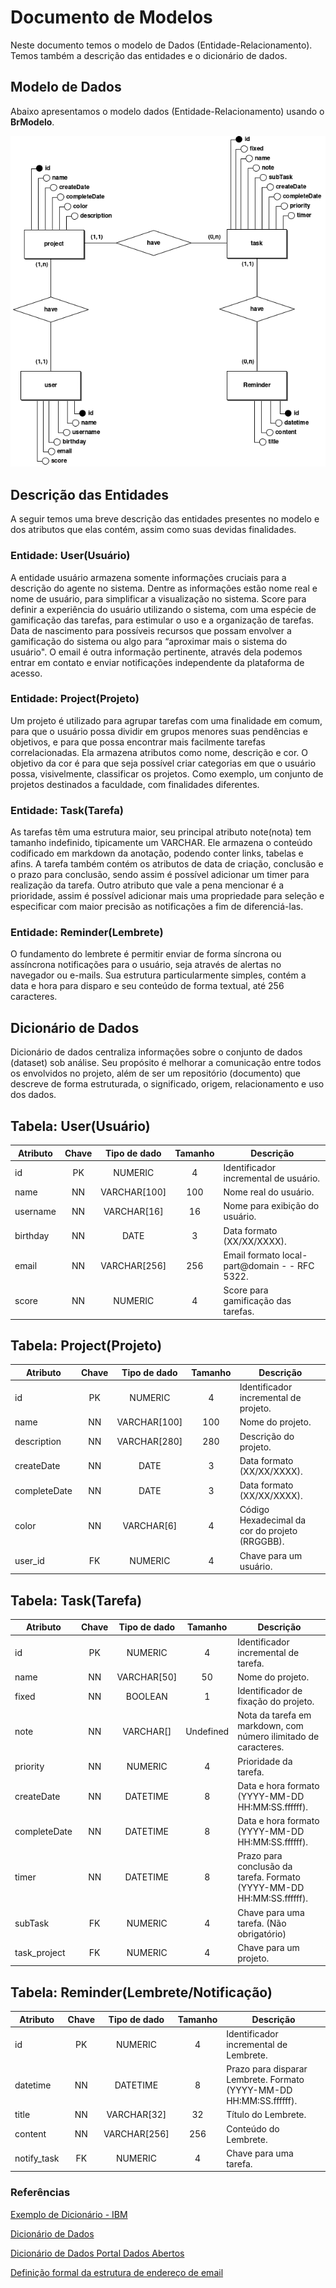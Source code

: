 # Documento de Modelos

Neste documento temos o modelo de Dados (Entidade-Relacionamento). Temos também a descrição das entidades e o dicionário de dados.

## Modelo de Dados

Abaixo apresentamos o modelo dados (Entidade-Relacionamento) usando o **BrModelo**.

![Modelo Entidade-Relacionamento](images/entity_relationship_model.png)

## Descrição das Entidades

A seguir temos uma breve descrição das entidades presentes no modelo e dos atributos que elas contém, assim como suas devidas finalidades.

### Entidade: User(Usuário)

A entidade usuário armazena somente informações cruciais para a descrição do agente no sistema. Dentre as informações estão nome real e nome de usuário, para simplificar a visualização no sistema. Score para definir a experiência do usuário utilizando o sistema, com uma espécie de gamificação das tarefas, para estimular o uso e a organização de tarefas. Data de nascimento para possíveis recursos que possam envolver a gamificação do sistema ou algo para “aproximar mais o sistema do usuário". O email é outra informação pertinente, através dela podemos entrar em contato e enviar notificações independente da plataforma de acesso.

### Entidade: Project(Projeto)

Um projeto é utilizado para agrupar tarefas com uma finalidade em comum, para que o usuário possa dividir em grupos menores suas pendências e objetivos, e para que possa encontrar mais facilmente tarefas correlacionadas. Ela armazena atributos como nome, descrição e cor. O objetivo da cor é para que seja possível criar categorias em que o usuário possa, visivelmente, classificar os projetos. Como exemplo, um conjunto de projetos destinados a faculdade, com finalidades diferentes.

### Entidade: Task(Tarefa)

As tarefas têm uma estrutura maior, seu principal atributo note(nota) tem tamanho indefinido, tipicamente um VARCHAR. Ele armazena o conteúdo codificado em markdown da anotação, podendo conter links, tabelas e afins. A tarefa também contém os atributos de data de criação, conclusão e o prazo para conclusão, sendo assim é possível adicionar um timer para realização da tarefa. Outro atributo que vale a pena mencionar é a prioridade, assim é possível adicionar mais uma propriedade para seleção e especificar com maior precisão as notificações a fim de diferenciá-las.

### Entidade: Reminder(Lembrete)

O fundamento do lembrete é permitir enviar de forma síncrona ou assíncrona notificações para o usuário, seja através de alertas no navegador ou e-mails. Sua estrutura particularmente simples, contém a data e hora para disparo e seu conteúdo de forma textual, até 256 caracteres.

## Dicionário de Dados

Dicionário de dados centraliza informações sobre o conjunto de dados (dataset) sob análise. Seu propósito é melhorar a comunicação entre todos os envolvidos no projeto, além de ser um repositório (documento) que descreve de forma estruturada, o significado, origem, relacionamento e uso dos dados.

## Tabela: User(Usuário)

| Atributo | Chave | Tipo de dado | Tamanho | Descrição                                     |
| -------- | :---: | :----------: | :-----: | --------------------------------------------- |
| id       |  PK   |   NUMERIC    |    4    | Identificador incremental de usuário.         |
| name     |  NN   | VARCHAR[100] |   100   | Nome real do usuário.                         |
| username |  NN   | VARCHAR[16]  |   16    | Nome para exibição do usuário.                |
| birthday |  NN   |     DATE     |    3    | Data formato (XX/XX/XXXX).                    |
| email    |  NN   | VARCHAR[256] |   256   | Email formato local-part@domain - - RFC 5322. |
| score    |  NN   |   NUMERIC    |    4    | Score para gamificação das tarefas.           |

## Tabela: Project(Projeto)

| Atributo     | Chave | Tipo de dado | Tamanho | Descrição                                      |
| ------------ | :---: | :----------: | :-----: | ---------------------------------------------- |
| id           |  PK   |   NUMERIC    |    4    | Identificador incremental de projeto.          |
| name         |  NN   | VARCHAR[100] |   100   | Nome do projeto.                               |
| description  |  NN   | VARCHAR[280] |   280   | Descrição do projeto.                          |
| createDate   |  NN   |     DATE     |    3    | Data formato (XX/XX/XXXX).                     |
| completeDate |  NN   |     DATE     |    3    | Data formato (XX/XX/XXXX).                     |
| color        |  NN   |  VARCHAR[6]  |    4    | Código Hexadecimal da cor do projeto (RRGGBB). |
| user_id      |  FK   |   NUMERIC    |    4    | Chave para um usuário.                         |

## Tabela: Task(Tarefa)

| Atributo     | Chave | Tipo de dado |  Tamanho  | Descrição                                                             |
| ------------ | :---: | :----------: | :-------: | --------------------------------------------------------------------- |
| id           |  PK   |   NUMERIC    |     4     | Identificador incremental de tarefa.                                  |
| name         |  NN   | VARCHAR[50]  |    50     | Nome do projeto.                                                      |
| fixed        |  NN   |   BOOLEAN    |     1     | Identificador de fixação do projeto.                                  |
| note         |  NN   |  VARCHAR[]   | Undefined | Nota da tarefa em markdown, com número ilimitado de caracteres.       |
| priority     |  NN   |   NUMERIC    |     4     | Prioridade da tarefa.                                                 |
| createDate   |  NN   |   DATETIME   |     8     | Data e hora formato (YYYY-MM-DD HH:MM:SS.ffffff).                     |
| completeDate |  NN   |   DATETIME   |     8     | Data e hora formato (YYYY-MM-DD HH:MM:SS.ffffff).                     |
| timer        |  NN   |   DATETIME   |     8     | Prazo para conclusão da tarefa. Formato (YYYY-MM-DD HH:MM:SS.ffffff). |
| subTask      |  FK   |   NUMERIC    |     4     | Chave para uma tarefa. (Não obrigatório)                              |
| task_project |  FK   |   NUMERIC    |     4     | Chave para um projeto.                                                |

## Tabela: Reminder(Lembrete/Notificação)

| Atributo    | Chave | Tipo de dado | Tamanho | Descrição                                                           |
| ----------- | :---: | :----------: | :-----: | ------------------------------------------------------------------- |
| id          |  PK   |   NUMERIC    |    4    | Identificador incremental de Lembrete.                              |
| datetime    |  NN   |   DATETIME   |    8    | Prazo para disparar Lembrete. Formato (YYYY-MM-DD HH:MM:SS.ffffff). |
| title       |  NN   | VARCHAR[32]  |   32    | Título do Lembrete.                                                 |
| content     |  NN   | VARCHAR[256] |   256   | Conteúdo do Lembrete.                                               |
| notify_task |  FK   |   NUMERIC    |    4    | Chave para uma tarefa.                                              |

### Referências

[Exemplo de Dicionário - IBM](https://publib.boulder.ibm.com/tividd/td/ITMFTP/GC23-4803-00/pt_BR/HTML/TMTPmst80.htm)

[Dicionário de Dados](https://www.luis.blog.br/dicionario-de-dados.html)

[Dicionário de Dados Portal Dados Abertos](https://tce.pe.gov.br/internet/docs/dadosabertos/TomeConta2017DicionarioDados.pdf)

[Definição formal da estrutura de endereço de email](https://datatracker.ietf.org/doc/html/rfc5322)
